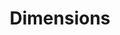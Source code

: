 ---
layout: default
bigquery: https://console.cloud.google.com/bigquery?p=covid-19-dimensions-ai&page=table&d=data&t=publications
contributors: Digital Science, https://www.digital-science.com/
cost: Free for personal, non-commercial use.
description: Dimensions contains more than 100 million publications, ranging from
  articles published in scholarly journals, books and book chapters, to preprints
  and conference proceedings. All publications are contextualized with linked data
  sets, funding, publications, patents, clinical trials, and policy documents. You
  can also view associated categories, funders, institutions, and researcher profiles.
documentation: https://docs.dimensions.ai/bigquery/index.html
last_edit: 04/12/2022, 04:56:27
location: https://www.dimensions.ai/products/free/
maintained_by: Digital Science, https://www.digital-science.com/
schema_fields:
- concepts
- repository_id
- source_id
- priority_date
- associated_publication_pmid
- current_assignee_orgs
- acronym
- research_orgs
- arxiv_id
- funding_details
- license
- filing_date
- organisation_details
- research_org_countries
- expiration_date
- category_for
- research_org_cities
- conference
- acronyms
- end_date
- researcher_ids
- acknowledgements
- open_access_categories_v2
- book_title
- jurisdiction
- inventor_names
- end_year
- category_hra
- description
- research_org_state_codes
- funder_org_countries
- editors
- linkout
- eisbn
- categories
- filing_status
- family_members_ids
- research_org_country_names
- funder_org
- resulting_publication_doi
- title
- funder_countries
- current_assignee_countries
- active_years
- altmetrics
- name
- legal_status
- assignee_orgs
- funding_eur
- funding_cad
- citations_count
- category_sdg
- patent_ids
- category_bra
- relationships
- wikipedia_url
- reference_ids
- open_access_categories
- category_hrcs_rac
- category_icrp_ct
- research_org_city_names
- filing_year
- date_print
- date_modified
- supporting_grant_ids
- date_imported_gbq
- associated_publication_doi
- priority_year
- metrics
- language
- granted_date
- email_address
- funding_currency
- interventions
- id
- original_assignee
- pmid
- legal_events
- gender
- type
- mesh_headings
- proceedings_title
- issue
- repository_url
- expiration_year
- kind
- parent_id
- conditions
- cpc
- status
- grant_number
- date_online
- created_date
- assignee_countries
- labels
- clinical_trial_ids
- funding_nzd
- funder_org_state_codes
- associated_publication_arxiv_id
- start_year
- start_date
- original_assignee_countries
- funding_gbp
- links
- book_series_title
- associated_grant_ids
- external_ids
- established
- pmcid
- research_org_state_names
- aliases
- journal
- abstract
- ipcr
- embargo_date
- foa_number
- repository_name
- publication_date
- family_count
- publication_ids
- types
- phase
- doi
- date
- funder_orgs
- category_uoa
- original_title
- date_inserted
- category_hrcs_hc
- date_normal
- cited_by_ids
- brief_title
- publication_year
- category_icrp_cso
- funder_org_cities
- funding_jpy
- publisher
- application_number
- investigators
- journal_lists
- funding_amount
- mesh_terms
- original_abstract
- citation_string
- funding_chf
- volume
- registry
- family_id
- funding_cny
- subtitles
- authors
- pages
- funding_usd
- funding_aud
- year
- funder_org_acronyms
- citations
- associated_publication_id
- granted_year
- original_assignee_orgs
- isbn
- resulting_publication_ids
- address
- current_assignee
- category_rcdc
shortname: dimensions
tags:
- scholarly literature
- patents
- funding
- clinical trials
- academic profiles
terms_of_use: 'Use of both the Dimensions COVID-19 dataset and full Dimensions dataset
  are subject to the Dimensions Terms of use: https://www.dimensions.ai/policies-terms-legal '
title: Dimensions
uuid: dcff88bd-fe6b-4fdb-8159-809bf9d7bc1c
---